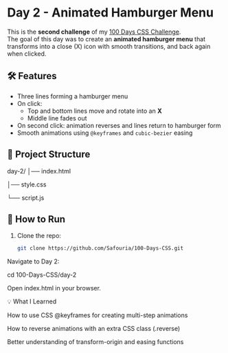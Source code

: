 # Day 2 - Animated Hamburger Menu

This is the **second challenge** of my [100 Days CSS Challenge](https://github.com/Safouria/100-Days-CSS).  
The goal of this day was to create an **animated hamburger menu** that transforms into a close (X) icon with smooth transitions, and back again when clicked.

## 🛠️ Features
- Three lines forming a hamburger menu  
- On click:  
  - Top and bottom lines move and rotate into an **X**  
  - Middle line fades out  
- On second click: animation reverses and lines return to hamburger form  
- Smooth animations using `@keyframes` and `cubic-bezier` easing  

## 📂 Project Structure
day-2/
│── index.html

│── style.css

└── script.js


## 🚀 How to Run
1. Clone the repo:
   ```bash
   git clone https://github.com/Safouria/100-Days-CSS.git


Navigate to Day 2:

cd 100-Days-CSS/day-2


Open index.html in your browser.

💡 What I Learned

How to use CSS @keyframes for creating multi-step animations

How to reverse animations with an extra CSS class (.reverse)

Better understanding of transform-origin and easing functions
